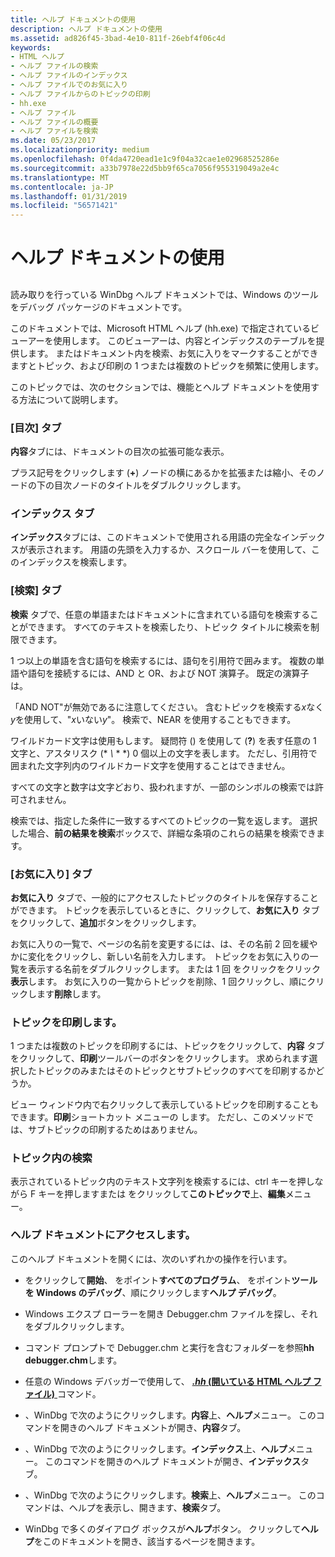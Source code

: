 ```yaml
---
title: ヘルプ ドキュメントの使用
description: ヘルプ ドキュメントの使用
ms.assetid: ad826f45-3bad-4e10-811f-26ebf4f06c4d
keywords:
- HTML ヘルプ
- ヘルプ ファイルの検索
- ヘルプ ファイルのインデックス
- ヘルプ ファイルでのお気に入り
- ヘルプ ファイルからのトピックの印刷
- hh.exe
- ヘルプ ファイル
- ヘルプ ファイルの概要
- ヘルプ ファイルを検索
ms.date: 05/23/2017
ms.localizationpriority: medium
ms.openlocfilehash: 0f4da4720ead1e1c9f04a32cae1e02968525286e
ms.sourcegitcommit: a33b7978e22d5bb9f65ca7056f955319049a2e4c
ms.translationtype: MT
ms.contentlocale: ja-JP
ms.lasthandoff: 01/31/2019
ms.locfileid: "56571421"
---
```

# <a name="using-the-help-documentation"></a>ヘルプ ドキュメントの使用


## <span id="ddk_using_the_help_file_dbg"></span><span id="DDK_USING_THE_HELP_FILE_DBG"></span>


読み取りを行っている WinDbg ヘルプ ドキュメントでは、Windows のツールをデバッグ パッケージのドキュメントです。

このドキュメントでは、Microsoft HTML ヘルプ (hh.exe) で指定されているビューアーを使用します。 このビューアーは、内容とインデックスのテーブルを提供します。 またはドキュメント内を検索、お気に入りをマークすることができますとトピック、および印刷の 1 つまたは複数のトピックを頻繁に使用します。

このトピックでは、次のセクションでは、機能とヘルプ ドキュメントを使用する方法について説明します。

### <a name="span-idcontentstabspanspan-idcontentstabspancontents-tab"></a><span id="contents_tab"></span><span id="CONTENTS_TAB"></span>[目次] タブ

**内容**タブには、ドキュメントの目次の拡張可能な表示。

プラス記号をクリックします (**+**) ノードの横にあるかを拡張または縮小、そのノードの下の目次ノードのタイトルをダブルクリックします。

### <a name="span-idindextabspanspan-idindextabspanindex-tab"></a><span id="index_tab"></span><span id="INDEX_TAB"></span>インデックス タブ

**インデックス**タブには、このドキュメントで使用される用語の完全なインデックスが表示されます。 用語の先頭を入力するか、スクロール バーを使用して、このインデックスを検索します。

### <a name="span-idsearchtabspanspan-idsearchtabspansearch-tab"></a><span id="search_tab"></span><span id="SEARCH_TAB"></span>[検索] タブ

**検索** タブで、任意の単語またはドキュメントに含まれている語句を検索することができます。 すべてのテキストを検索したり、トピック タイトルに検索を制限できます。

1 つ以上の単語を含む語句を検索するには、語句を引用符で囲みます。 複数の単語や語句を接続するには、AND と OR、および NOT 演算子。 既定の演算子は。

「AND NOT"が無効であるに注意してください。 含むトピックを検索する*x*なく*y*を使用して、"*x*いない*y*"。 検索で、NEAR を使用することもできます。

ワイルドカード文字は使用もします。 疑問符 () を使用して (**?**) を表す任意の 1 文字と、アスタリスク (* *\\* * *) 0 個以上の文字を表します。 ただし、引用符で囲まれた文字列内のワイルドカード文字を使用することはできません。

すべての文字と数字は文字どおり、扱われますが、一部のシンボルの検索では許可されません。

検索では、指定した条件に一致するすべてのトピックの一覧を返します。 選択した場合、**前の結果を検索**ボックスで、詳細な条項のこれらの結果を検索できます。

### <a name="span-idfavoritestabspanspan-idfavoritestabspanfavorites-tab"></a><span id="favorites_tab"></span><span id="FAVORITES_TAB"></span>[お気に入り] タブ

**お気に入り** タブで、一般的にアクセスしたトピックのタイトルを保存することができます。 トピックを表示しているときに、クリックして、**お気に入り** タブをクリックして、**追加**ボタンをクリックします。

お気に入りの一覧で、ページの名前を変更するには、は、その名前 2 回を緩やかに変化をクリックし、新しい名前を入力します。 トピックをお気に入りの一覧を表示する名前をダブルクリックします。 または 1 回 をクリックをクリック**表示**します。 お気に入りの一覧からトピックを削除、1 回クリックし、順にクリックします**削除**します。

### <a name="span-idprintingtopicsspanspan-idprintingtopicsspanprinting-topics"></a><span id="printing_topics"></span><span id="PRINTING_TOPICS"></span>トピックを印刷します。

1 つまたは複数のトピックを印刷するには、トピックをクリックして、**内容** タブをクリックして、**印刷**ツールバーのボタンをクリックします。 求められます選択したトピックのみまたはそのトピックとサブトピックのすべてを印刷するかどうか。

ビュー ウィンドウ内で右クリックして表示しているトピックを印刷することもできます。**印刷**ショートカット メニューの します。 ただし、このメソッドでは、サブトピックの印刷するためはありません。

### <a name="span-idsearchingwithinatopicspanspan-idsearchingwithinatopicspansearching-within-a-topic"></a><span id="searching_within_a_topic"></span><span id="SEARCHING_WITHIN_A_TOPIC"></span>トピック内の検索

表示されているトピック内のテキスト文字列を検索するには、ctrl キーを押しながら F キーを押しますまたは をクリックして**このトピックで**上、**編集**メニュー。

### <a name="span-idaccessingthehelpdocumentationspanspan-idaccessingthehelpdocumentationspanaccessing-the-help-documentation"></a><span id="accessing_the_help_documentation"></span><span id="ACCESSING_THE_HELP_DOCUMENTATION"></span>ヘルプ ドキュメントにアクセスします。

このヘルプ ドキュメントを開くには、次のいずれかの操作を行います。

-   をクリックして**開始**、 をポイント**すべてのプログラム**、 をポイント**ツールを Windows のデバッグ**、順にクリックします**ヘルプ デバッグ**。

-   Windows エクスプ ローラーを開き Debugger.chm ファイルを探し、それをダブルクリックします。

-   コマンド プロンプトで Debugger.chm と実行を含むフォルダーを参照**hh debugger.chm**します。

-   任意の Windows デバッガーで使用して、 [ ***.hh* (開いている HTML ヘルプ ファイル)** ](-hh--open-html-help-file-.md)コマンド。

-   、WinDbg で次のようにクリックします。**内容**上、**ヘルプ**メニュー。 このコマンドを開きのヘルプ ドキュメントが開き、**内容**タブ。

-   、WinDbg で次のようにクリックします。**インデックス**上、**ヘルプ**メニュー。 このコマンドを開きのヘルプ ドキュメントが開き、**インデックス**タブ。

-   、WinDbg で次のようにクリックします。**検索**上、**ヘルプ**メニュー。 このコマンドは、ヘルプを表示し、開きます、**検索**タブ。

-   WinDbg で多くのダイアログ ボックスが**ヘルプ**ボタン。 クリックして**ヘルプ**をこのドキュメントを開き、該当するページを開きます。

 

 





